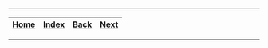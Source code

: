
---

| [Home](/README.md) | [Index](./README.md) | [Back]( <path-where-"Back"-will-point> ) | [Next]( <path-where-"Next"-will-point> ) |
| :---: | :---: | :---: | :---: |

---

<content-goes-here>